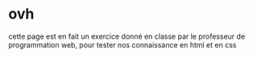 # ovh
cette page est en fait un exercice donné en classe par le professeur de programmation web, pour tester nos connaissance en html et en css
